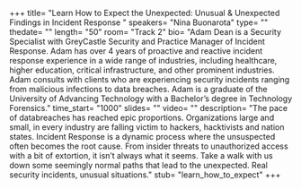 +++
title= "Learn How to Expect the Unexpected: Unusual &amp; Unexpected Findings in Incident Response "
speakers= "Nina Buonarota"
type= ""
thedate= ""
length= "50"
room= "Track 2"
bio= "Adam Dean is a Security Specialist with GreyCastle Security and Practice Manager of Incident Response. Adam has over 4 years of proactive and reactive incident response experience in a wide range of industries, including healthcare, higher education, critical infrastructure, and other prominent industries. Adam consults with clients who are experiencing security incidents ranging from malicious infections to data breaches. Adam is a graduate of the University of Advancing Technology with a Bachelor’s degree in Technology Forensics."
time_start= "1000"
slides= ""
video= ""
description= "The pace of databreaches has reached epic proportions. Organizations large and small, in every industry are falling victim to hackers, hacktivists and nation states. Incident Response is a dynamic process where the unsuspected often becomes the root cause. From insider threats to unauthorized access with a bit of extortion, it isn’t always what it seems. Take a walk with us down some seemingly normal paths that lead to the unexpected. Real security incidents, unusual situations."
stub= "learn_how_to_expect"
+++